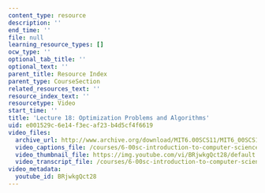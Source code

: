 ```yaml
---
content_type: resource
description: ''
end_time: ''
file: null
learning_resource_types: []
ocw_type: ''
optional_tab_title: ''
optional_text: ''
parent_title: Resource Index
parent_type: CourseSection
related_resources_text: ''
resource_index_text: ''
resourcetype: Video
start_time: ''
title: 'Lecture 18: Optimization Problems and Algorithms'
uid: e001529c-6e14-f3ec-af23-b4d5cf4f6619
video_files:
  archive_url: http://www.archive.org/download/MIT6.00SCS11/MIT6_00SCS11_lec18_300k.mp4
  video_captions_file: /courses/6-00sc-introduction-to-computer-science-and-programming-spring-2011/76c3b68962905c70803d1eaa1f8f0d0c_BRjwkgQct28.vtt
  video_thumbnail_file: https://img.youtube.com/vi/BRjwkgQct28/default.jpg
  video_transcript_file: /courses/6-00sc-introduction-to-computer-science-and-programming-spring-2011/57f08b3e3d4fe273d02f1a1c18eae4ae_BRjwkgQct28.pdf
video_metadata:
  youtube_id: BRjwkgQct28
---
```

